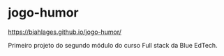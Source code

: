 # jogo-humor
https://biahlages.github.io/jogo-humor/

Primeiro projeto do segundo módulo do curso Full stack da Blue EdTech.
